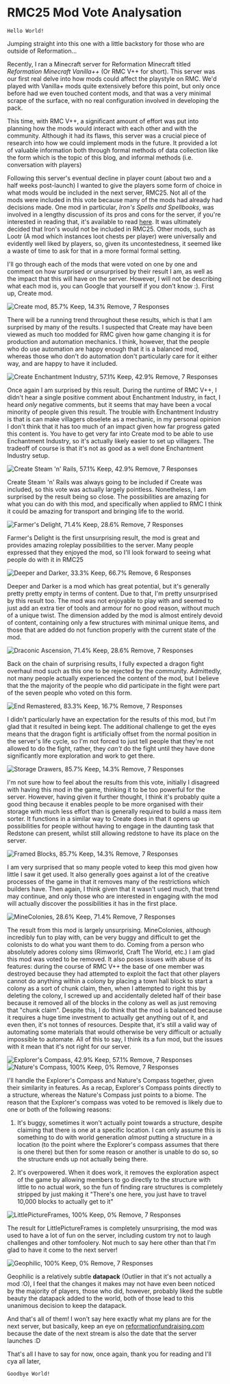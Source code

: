 # RMC25 Mod Vote Analysation
`Hello World!`

Jumping straight into this one with a little backstory for those who are outside of Reformation...

Recently, I ran a Minecraft server for Reformation Minecraft titled *Reformation Minecraft Vanilla++* (Or RMC V++ for short). This server was our first real delve into how mods could affect the playstyle on RMC. We'd played with Vanilla+ mods quite extensively before this point, but only once before had we even touched content mods, and that was a very minimal scrape of the surface, with no real configuration involved in developing the pack.

This time, with RMC V++, a significant amount of effort was put into planning how the mods would interact with each other and with the community. Although it had its flaws, this server was a crucial piece of research into how we could implement mods in the future. It provided a lot of valuable information both through formal methods of data collection like the form which is the topic of this blog, and informal methods (i.e. conversation with players)

Following this server's eventual decline in player count (about two and a half weeks post-launch) I wanted to give the players some form of choice in what mods would be included in the next server, RMC25. Not all of the mods were included in this vote because many of the mods had already had decisions made. One mod in particular, *Iron's Spells and Spellbooks*, was involved in a lengthy discussion of its pros and cons for the server, if you're interested in reading that, it's available to read [here](https://docs.google.com/document/d/1YP-V1_FOWeiYqXowqq3-3d_7hduweM-Xlg_8T4747cs/edit?usp=sharing). It was ultimately decided that Iron's would not be included in RMC25. Other mods, such as Lootr (A mod which instances loot chests per player) were universally and evidently well liked by players, so, given its uncontestedness, it seemed like a waste of time to ask for that in a more formal formal setting.

I'll go through each of the mods that were voted on one by one and comment on how surprised or unsurprised by their result I am, as well as the impact that this will have on the server. However, I will not be describing what each mod is, you can Google that yourself if you don't know :). First up, Create mod.

![Create mod, 85.7% Keep, 14.3% Remove, 7 Responses](../images/Create%20Mod%20Vote.png)

There will be a running trend throughout these results, which is that I am surprised by many of the results. I suspected that Create may have been viewed as much too modded for RMC given how game changing it is for production and automation mechanics. I think, however, that the people who do use automation are happy enough that it is a balanced mod, whereas those who don't do automation don't particularly care for it either way, and are happy to have it included.

![Create Enchantment Industry, 57.1% Keep, 42.9% Remove, 7 Responses](../images/Create%20Enchantment%20Industry%20Mod%20Vote.png)

Once again I am surprised by this result. During the runtime of RMC V++, I didn't hear a single positive comment about Enchantment Industry, in fact, I heard *only* negative comments, but it seems that may have been a vocal minority of people given this result. The trouble with Enchantment Industry is that is can make villagers obselete as a mechanic, in my personal opinion I don't think that it has too much of an impact given how far progress gated this content is. You have to get very far into Create mod to be able to use Enchantment Industry, so it's actually likely easier to set up villagers. The tradeoff of course is that it's not as good as a well done Enchantment Industry setup.

![Create Steam 'n' Rails, 57.1% Keep, 42.9% Remove, 7 Responses](../images/Create%20Steam%20n%20Rails%20Mod%20Vote.png)

Create Steam 'n' Rails was always going to be included if Create was included, so this vote was actually largely pointless. Nonetheless, I am surprised by the result being so close. The possibilities are amazing for what you can do with this mod, and specifically when applied to RMC I think it could be amazing for transport and bringing life to the world.

![Farmer's Delight, 71.4% Keep, 28.6% Remove, 7 Responses](../images/Farmer's%20Delight%20Mod%20Vote.png)

Farmer's Delight is the first unsurprising result, the mod is great and provides amazing roleplay possibilities to the server. Many people expressed that they enjoyed the mod, so I'll look forward to seeing what people do with it in RMC25

![Deeper and Darker, 33.3% Keep, 66.7% Remove, 6 Responses](../images/Deeper%20and%20Darker%20Mod%20Vote.png)

Deeper and Darker is a mod which has great potential, but it's generally pretty pretty empty in terms of content. Due to that, I'm pretty unsurprised by this result too. The mod was not enjoyable to play with and seemed to just add an extra tier of tools and armour for no good reason, without much of a unique twist. The dimension added by the mod is almost entirely devoid of content, containing only a few structures with minimal unique items, and those that are added do not function properly with the current state of the mod.

![Draconic Ascension, 71.4% Keep, 28.6% Remove, 7 Responses](../images/Draconic%20Ascension%20Mod%20Vote.png)

Back on the chain of surprising results, I fully expected a dragon fight overhaul mod such as this one to be rejected by the community. Admittedly, not many people actually experienced the content of the mod, but I believe that the the majority of the people who did participate in the fight were part of the seven people who voted on this form.

![End Remastered, 83.3% Keep, 16.7% Remove, 7 Responses](../images/End%20Remastered%20Mod%20Vote.png)

I didn't particularly have an expectation for the results of this mod, but I'm glad that it resulted in being kept. The additional challenge to get the eyes means that the dragon fight is artificially offset from the normal position in the server's life cycle, so I'm not forced to just tell people that they're not allowed to do the fight, rather, they *can't* do the fight until they have done significantly more exploration and work to get there.

![Storage Drawers, 85.7% Keep, 14.3% Remove, 7 Responses](../images/Storage%20Drawers%20Mod%20Vote.png)

I'm not sure how to feel about the results from this vote, initially I disagreed with having this mod in the game, thinking it to be too powerful for the server. However, having given it further thought, I think it's probably quite a good thing because it enables people to be more organised with their storage with much less effort than is generally required to build a mass item sorter. It functions in a similar way to Create does in that it opens up possibilities for people without having to engage in the daunting task that Redstone can present, whilst still allowing redstone to have its place on the server.

![Framed Blocks, 85.7% Keep, 14.3% Remove, 7 Responses](../images/Framed%20Blocks%20Mod%20Vote.png)

I am very surprised that so many people voted to keep this mod given how little I saw it get used. It also generally goes against a lot of the creative processes of the game in that it removes many of the restrictions which builders have. Then again, I think given that it wasn't used much, that trend may continue, and only those who are interested in engaging with the mod will actually discover the possibilities it has in the first place.

![MineColonies, 28.6% Keep, 71.4% Remove, 7 Responses](../images/MineColonies%20Mod%20Vote.png)

The result from this mod is largely unsurprising. MineColonies, although incredibly fun to play with, can be very buggy and difficult to get the colonists to do what you want them to do. Coming from a person who absolutely adores colony sims (Rimworld, Craft The World, etc.) I am glad this mod was voted to be removed. It also poses issues with abuse of its features: during the course of RMC V++ the base of one member was destroyed because they had attempted to exploit the fact that other players cannot do anything within a colony by placing a town hall block to start a colony as a sort of chunk claim, then, when I attempted to right this by deleting the colony, I screwed up and accidentally deleted half of their base because it removed all of the blocks in the colony as well as just removing that "chunk claim". Despite this, I do think that the mod is balanced because it requires a huge time investment to actually get anything out of it, and even then, it's not tonnes of resources. Despite that, it's still a valid way of automating some materials that would otherwise be very difficult or actually impossible to automate. All of this to say, I think its a fun mod, but the issues with it mean that it's not right for our server.

![Explorer's Compass, 42.9% Keep, 57.1% Remove, 7 Responses](../images/Explorer's%20Compass%20Mod%20Vote.png)
![Nature's Compass, 100% Keep, 0% Remove, 7 Responses](../images/Nature's%20Compass%20Mod%20Vote.png)

I'll handle the Explorer's Compass and Nature's Compass together, given their similarity in features. As a recap, Explorer's Compass points directly to a structure, whereas the Nature's Compass just points to a biome. The reason that the Explorer's compass was voted to be removed is likely due to one or both of the following reasons:

1. It's buggy, sometimes it won't actually point towards a structure, despite claiming that there is one at a specific location. I can only assume this is something to do with world generation *almost* putting a structure in a location (to the point where the Explorer's compass assumes that there is one there) but then for some reason or another is unable to do so, so the structure ends up not actually being there.

2. It's overpowered. When it does work, it removes the exploration aspect of the game by allowing members to go directly to the structure with little to no actual work, so the fun of finding rare structures is completely stripped by just making it "There's one here, you just have to travel 10,000 blocks to actually get to it" 

![LittlePictureFrames, 100% Keep, 0% Remove, 7 Responses](../images/LittlePictureFrames%20Mod%20Vote.png)

The result for LittlePictureFrames is completely unsurprising, the mod was used to have a lot of fun on the server, including custom try not to laugh challenges and other tomfoolery. Not much to say here other than that I'm glad to have it come to the next server!

![Geophilic, 100% Keep, 0% Remove, 7 Responses](../images/Geophilic%20Mod%20Vote.png)

Geophilic is a relatively subtle **datapack** (Outlier in that it's not actually a mod :O), I feel that the changes it makes may not have even been noticed by the majority of players, those who did, however, probably liked the subtle beauty the datapack added to the world, both of those lead to this unanimous decision to keep the datapack.

And that's all of them! I won't say here exactly what my plans are for the next server, but basically, keep an eye on [reformationfundraising.com](https://reformationfundraising.com) because the date of the next stream is also the date that the server launches :D

That's all I have to say for now, once again, thank you for reading and I'll cya all later, 

`Goodbye World!`